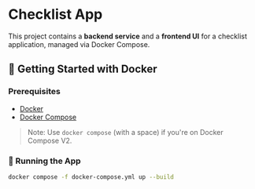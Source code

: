 # Checklist App

This project contains a **backend service** and a **frontend UI** for a checklist application, managed via Docker Compose.

## 🐳 Getting Started with Docker

### Prerequisites

- [Docker](https://www.docker.com/)
- [Docker Compose](https://docs.docker.com/compose/)

> Note: Use `docker compose` (with a space) if you're on Docker Compose V2.

### 🚀 Running the App

```bash
docker compose -f docker-compose.yml up --build
